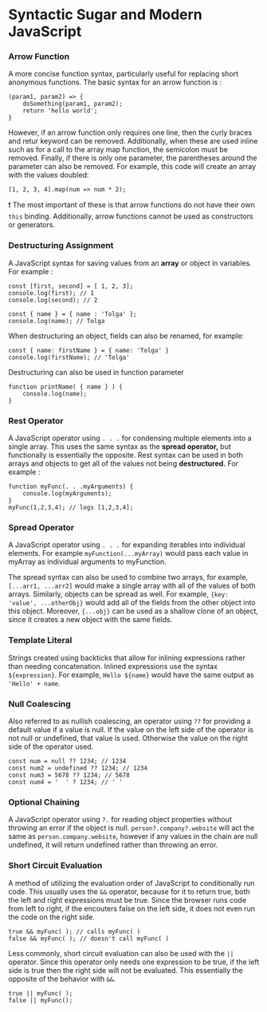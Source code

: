 # Syntactic Sugar and Modern JavaScript

### Arrow Function

A more concise function syntax, particularly useful for replacing short anonymous functions. The basic syntax for an arrow function is :

    (param1, param2) => {
        doSomething(param1, param2);
        return 'hello world';
    }

However, if an arrow function only requires one line, then the curly braces and retur keyword can be removed. Additionally, when these are used inline such as for a call to the array map function, the semicolon must be removed. Finally, if there is only one parameter, the parentheses around the parameter can also be removed. For example, this code will create an array with the values doubled:

    [1, 2, 3, 4].map(num => num * 2);

❗ The most important of these is that arrow functions do not have their own `this` binding. Additionally, arrow functions cannot be used as constructors or generators.

### Destructuring Assignment

A JavaScript syntax for saving values from an **array** or object in variables. For example :

    const [first, second] = [ 1, 2, 3];
    console.log(first); // 1
    console.log(second); // 2

    const { name } = { name : 'Tolga' };
    console.log(name); // Tolga

When destructuring an object, fields can also be renamed, for example:

    const { name: firstName } = { name: 'Tolga' }
    console.log(firstName); // 'Tolga'

Destructuring can also be used in function parameter

    function printName( { name } ) {
    	console.log(name);
    }

### Rest Operator

A JavaScript operator using `. . .` for condensing multiple elements into a single array. This uses the same syntax as the **spread operator,** but functionally is essentially the opposite.
Rest syntax can be used in both arrays and objects to get all of the values not being **destructured.** For example :

    function myFunc(. . .myArguments) {
    	console.log(myArguments);
    }
    myFunc(1,2,3,4); // logs [1,2,3,4];

### Spread Operator

A JavaScript operator using `. . .` for expanding iterables into individual elements. For example `myFunction(...myArray)` would pass each value in myArray as individual arguments to myFunction.

The spread syntax can also be used to combine two arrays, for example, `[...arr1, ...arr2]` would make a single array with all of the values of both arrays. Similarly, objects can be spread as well.
For example, `{key: 'value', ...otherObj}` would add all of the fields from the other object into this object. Moreover, `{...obj}` can be used as a shallow clone of an object, since it creates a new object with the same fields.

### Template Literal

Strings created using backticks that allow for inlining expressions rather than needing concatenation. Inlined expressions use the syntax `${expression}`. For example, `Hello ${name}` would have the same output as `'Hello' + name`.

### Null Coalescing

Also referred to as nullish coalescing, an operator using `??` for providing a default value if a value is null. If the value on the left side of the operator is not null or undefined, that value is used. Otherwise the value on the right side of the operator used.

    const num = null ?? 1234; // 1234
    const num2 = undefined ?? 1234; // 1234
    const num3 = 5678 ?? 1234; // 5678
    const num4 = '  ' ? 1234; // ' '

### Optional Chaining

A JavaScript operator using `?.` for reading object properties without throwing an error if the object is null.
`person?.company?.website` will act the same as `person.company.website`, however if any values in the chain are null undefined, it will return undefined rather than throwing an error.

### Short Circuit Evaluation

A method of utilizing the evaluation order of JavaScript to conditionally run code. This usually uses the `&&` operator, because for it to return true, both the left and right expressions must be true. Since the browser runs code from left to right, if the encouters false on the left side, it does not even run the code on the right side.

    true && myFunc( ); // calls myFunc( )
    false && myFunc( ); // doesn't call myFunc( )

Less commonly, short circuit evaluation can also be used with the `||` operator. Since this operator only needs one expression to be true, if the left side is true then the right side will not be evaluated. This essentially the opposite of the behavior with `&&`.

    true || myFunc( );
    false || myFunc();
